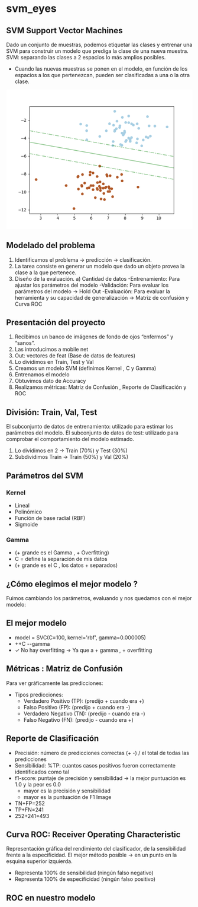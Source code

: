 # svm_eyes

## SVM Support Vector Machines
Dado un conjunto de muestras, podemos etiquetar las clases y entrenar una SVM para construir un modelo que prediga la clase de una nueva muestra.
SVM: separando las clases a 2 espacios lo más amplios posibles.
- Cuando las nuevas muestras se ponen en el modelo, en función de los espacios a los que pertenezcan, pueden ser clasificadas a una o la otra clase.
 
![svm-grafico](https://github.com/lalipognante/svm_eyes/blob/main/img/Ejemplos-SVM.png)

## Modelado del problema
1. Identificamos el problema → predicción → clasificación.
2. La tarea consiste en generar un modelo que dado un objeto provea la clase a la
que pertenece.
3. Diseño de la evaluación.
a) Cantidad de datos
-Entrenamiento: Para ajustar los parámetros del modelo
-Validación: Para evaluar los parámetros del modelo -> Hold Out -Evaluación: Para evaluar la herramienta y su capacidad de generalización -> Matriz de confusión y Curva ROC
 
## Presentación del proyecto
1. Recibimos un banco de imágenes de fondo de ojos “enfermos” y “sanos”.
2. Las introducimos a mobile net
3. Out: vectores de feat (Base de datos de features)
4. Lo dividimos en Train, Test y Val
5. Creamos un modelo SVM (definimos Kernel , C y Gamma)
6. Entrenamos el modelo
7. Obtuvimos dato de Accuracy
8. Realizamos métricas: Matriz de Confusión , Reporte de Clasificación y ROC
 
## División: Train, Val, Test
El subconjunto de datos de entrenamiento: utilizado para estimar los parámetros del modelo.
El subconjunto de datos de test: utilizado para comprobar el comportamiento del modelo estimado.
1. Lo dividimos en 2 → Train (70%) y Test (30%)
2. Subdividimos Train → Train (50%) y Val (20%)
 
## Parámetros del SVM
### Kernel
* Lineal
* Polinómico
* Función de base radial (RBF) 
* Sigmoide
### Gamma
* (+ grande es el Gamma , + Overfitting)
* C = define la separación de mis datos
* (+ grande es el C , los datos + separados)

## ¿Cómo elegimos el mejor modelo ?
Fuimos cambiando los parámetros, evaluando y nos quedamos con el mejor modelo:

## El mejor modelo
* model = SVC(C=100, kernel='rbf', gamma=0.000005)
* ++C --gamma
* ✓ No hay overfitting → Ya que a + gamma , + overfitting

## Métricas : Matriz de Confusión
Para ver gráficamente las predicciones:
- Tipos predicciones:
  * Verdadero Positivo (TP): (predijo + cuando era +)
  * Falso Positivo (FP): (predijo + cuando era -)
  * Verdadero Negativo (TN): (predijo - cuando era -)
  * Falso Negativo (FN): (predijo - cuando era +)

## Reporte de Clasificación
* Precisión: número de predicciones correctas (+ -) / el total de todas las predicciones
* Sensibilidad: %TP: cuantos casos positivos fueron correctamente identificados como tal
* f1-score: puntaje de precisión y sensibilidad → la mejor puntuación es 1.0 y la peor es 0.0
  - mayor es la precisión y sensibilidad
  - mayor es la puntuación de F1
Image
* TN+FP=252 
* TP+FN=241 
* 252+241=493

## Curva ROC: Receiver Operating Characteristic
Representación gráfica del rendimiento del clasificador, de la sensibilidad frente a la especificidad.
El mejor método posible → en un punto en la esquina superior izquierda.
* Representa 100% de sensibilidad (ningún falso negativo)
* Representa 100% de especificidad (ningún falso positivo)

## ROC en nuestro modelo
